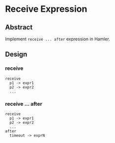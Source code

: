 # Receive Expression

## Abstract

Implement `receive ... after` expression in Hamler.

## Design

### receive

```
receive
  p1 -> expr1
  p2 -> expr2
  ...
```

### receive ... after

```
receive
  p1 -> expr1
  p2 -> expr2
  ...
after
  timeout -> exprN
```

